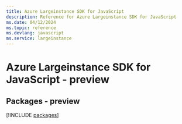 ```yaml
---
title: Azure Largeinstance SDK for JavaScript
description: Reference for Azure Largeinstance SDK for JavaScript
ms.date: 04/12/2024
ms.topic: reference
ms.devlang: javascript
ms.service: largeinstance
---
```

# Azure Largeinstance SDK for JavaScript - preview
## Packages - preview
[!INCLUDE [packages](largeinstance-index.md)]